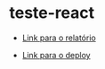 # teste-react

* [Link para o relatório](https://pagespeed.web.dev/analysis/https-teste-webhelp-react-dm5bthk2t-gabrielzleonardo-vercel-app/3vdufzh18c?form_factor=desktop)

* [Link para o deploy](https://teste-webhelp-react.vercel.app/)
